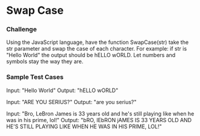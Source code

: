 # Swap Case

### Challenge

Using the JavaScript language, have the function SwapCase(str) take the str
parameter and swap the case of each character. For example: if str is "Hello World"
the output should be hELLO wORLD. Let numbers and symbols stay the way they are.

### Sample Test Cases

Input: "Hello World"
Output: "hELLO wORLD"

Input: "ARE YOU SERIUS?"
Output: "are you serius?"

Input: "Bro, LeBron James is 33 years old and he's still playing like when he was in his prime, lol!"
Output: "bRO, lEbRON jAMES IS 33 YEARS OLD AND HE'S STILL PLAYING LIKE WHEN HE WAS IN HIS PRIME, LOL!"

